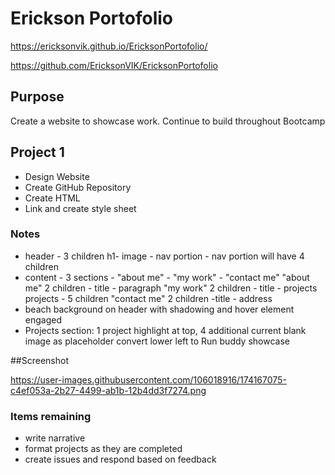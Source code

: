 # Erickson Portofolio

https://ericksonvik.github.io/EricksonPortofolio/

https://github.com/EricksonVIK/EricksonPortofolio

## Purpose 
Create a website to showcase work. Continue to build throughout Bootcamp

## Project 1
* Design Website
* Create GitHub Repository
* Create HTML
* Link and create style sheet

### Notes
* header - 3 children h1- image - nav portion - 
    nav portion will have 4 children
* content - 3 sections - "about me" - "my work" - "contact me"
    "about me" 2 children - title - paragraph
    "my work" 2 children - title - projects
        projects - 5 children
    "contact me" 2 children -title - address
* beach background on header with shadowing and hover element engaged
* Projects section: 1 project highlight at top, 4 additional
    current blank image as placeholder
    convert lower left to Run buddy showcase
    
##Screenshot

https://user-images.githubusercontent.com/106018916/174167075-c4ef053a-2b27-4499-ab1b-12b4dd3f7274.png

### Items remaining
* write narrative
* format projects as they are completed
* create issues and respond based on feedback
